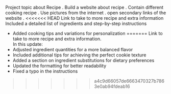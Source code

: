 Project topic about Recipe .
Build a website about recipe .
Contain different cooking recipe .
Use pictures from the internet .
open secondary links of the  website .
<<<<<<< HEAD
Link to take to more recipe and extra information
 Included a detailed list of ingredients and step-by-step instructions
- Added cooking tips and variations for personalization
=======
Link to take to more recipe and extra information.	
In this update:
- Adjusted ingredient quantities for a more balanced flavor
- Included additional tips for achieving the perfect cookie texture
- Added a section on ingredient substitutions for dietary preferences
- Updated the formatting for better readability
- Fixed a typo in the instructions
>>>>>>> a4c9d66057de6663470327b7863e0ab94fdeab16
